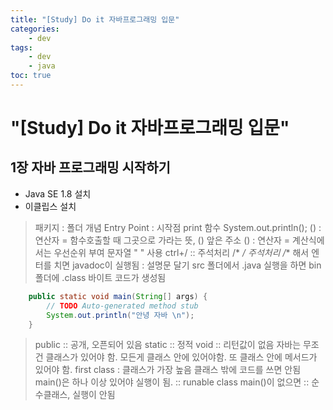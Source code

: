 ```yaml
---
title: "[Study] Do it 자바프로그래밍 입문"
categories:
    - dev
tags:
    - dev
    - java
toc: true
---
```

# "[Study] Do it 자바프로그래밍 입문"

## 1장 자바 프로그래밍 시작하기

* Java SE 1.8 설치
* 이클립스 설치

> 패키지 : 폴더 개념
Entry Point : 시작점
print 함수
System.out.println();
() : 연산자 = 함수호출할 때 그곳으로 가라는 뜻, () 앞은 주소
() : 연산자 = 계산식에서는 우선순위 부여
문자열 " " 사용
ctrl+/ :: 주석처리
/*  */ 주석처리
/** 해서 엔터를 치면 javadoc이 실행됨 : 설명문 달기
src 폴더에서 .java 실행을 하면 bin 폴더에 .class 바이트 코드가 생성됨

```java
	public static void main(String[] args) {
		// TODO Auto-generated method stub
		System.out.println("안녕 자바 \n");
	}
```

> public :: 공개, 오픈되어 있음 
static :: 정적
void :: 리턴값이 없음
자바는 무조건 클래스가 있어야 함. 모든게 클래스 안에 있어야함. 또 클래스 안에 메서드가 있어야 함.
first class : 클래스가 가장 높음 
클래스 밖에 코드를 쓰면 안됨
main()은 하나 이상 있어야 실행이 됨. :: runable class
main()이 없으면 :: 순수클래스, 실행이 안됨





<!--stackedit_data:
eyJoaXN0b3J5IjpbODgzMjc5ODk5LDE2NzQ2Mzc4NTksMTA0OT
E2MTg5NSwtMTQzMTY3OTcyM119
-->